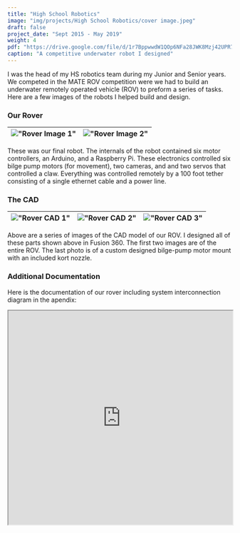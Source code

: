 ```yaml
---
title: "High School Robotics"
image: "img/projects/High School Robotics/cover image.jpeg"
draft: false
project_date: "Sept 2015 - May 2019"
weight: 4
pdf: "https://drive.google.com/file/d/1r7BppwwdW1QOp6NFa28JWK8Mzj42UPR7/preview"
caption: "A competitive underwater robot I designed"
---
```


I was the head of my HS robotics team during my Junior and Senior years. We competed in the MATE ROV competition were we had to build an underwater remotely operated vehicle (ROV) to preform a series of tasks. Here are a few images of the robots I helped build and design.

### Our Rover

|!["Rover Image 1"](/img/projects/High%20School%20Robotics/rover1.jpeg)|!["Rover Image 2"](/img/projects/High%20School%20Robotics/rover2.jpeg)|
|:-:|:-:|

These was our final robot. The internals of the robot contained six motor controllers, an Arduino, and a Raspberry Pi. These electronics controlled six bilge pump motors (for movement), two cameras, and and two servos that controlled a claw. Everything was controlled remotely by a 100 foot tether consisting of a single ethernet cable and a power line.

### The CAD

|!["Rover CAD 1"](/img/projects/High%20School%20Robotics/render1.png)|!["Rover CAD 2"](/img/projects/High%20School%20Robotics/render2.png)|!["Rover CAD 3"](/img/projects/High%20School%20Robotics/render3.png)|
|:-:|:-:|:-:|

Above are a series of images of the CAD model of our ROV. I designed all of these parts shown above in Fusion 360. The first two images are of the entire ROV. The last photo is of a custom designed bilge-pump motor mount with an included kort nozzle.  

### Additional Documentation

Here is the documentation of our rover including system interconnection diagram in the apendix:



 <iframe src="https://drive.google.com/file/d/1r7BppwwdW1QOp6NFa28JWK8Mzj42UPR7/preview" width="100%" height="480" allow="autoplay"></iframe>